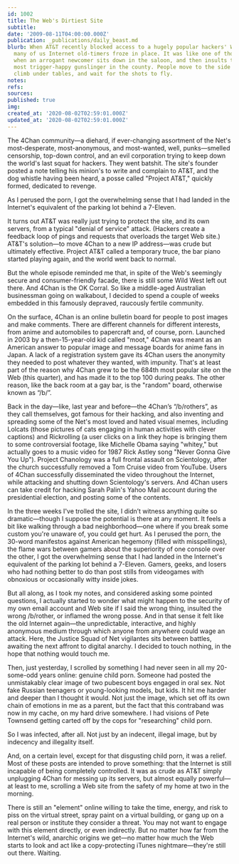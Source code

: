 ```yaml
---
id: 1002
title: The Web's Dirtiest Site
subtitle: 
date: '2009-08-11T04:00:00.000Z'
publication: _publications/daily_beast.md
blurb: When AT&T recently blocked access to a hugely popular hackers' Web site, 4chan.org,
  many of us Internet old-timers froze in place. It was like one of those bad Westerns,
  when an arrogant newcomer sits down in the saloon, and then insults the baddest,
  most trigger-happy gunslinger in the county. People move to the side of the room,
  climb under tables, and wait for the shots to fly.
notes: 
refs: 
sources: 
published: true
img: 
created_at: '2020-08-02T02:59:01.000Z'
updated_at: '2020-08-02T02:59:01.000Z'
---
```

The 4Chan community—a diehard, if ever-changing assortment of the Net's most-desperate, most-anonymous, and most-wanted, well, punks—smelled censorship, top-down control, and an evil corporation trying to keep down the world's last squat for hackers. They went batshit. The site's founder posted a note telling his minion's to write and complain to AT&T, and the dog whistle having been heard, a posse called "Project AT&T," quickly formed, dedicated to revenge.

As I perused the porn, I got the overwhelming sense that I had landed in the Internet's equivalent of the parking lot behind a 7-Eleven.

It turns out AT&T was really just trying to protect the site, and its own servers, from a typical "denial of service" attack. (Hackers create a feedback loop of pings and requests that overloads the target Web site.) AT&T's solution—to move 4Chan to a new IP address—was crude but ultimately effective. Project AT&T called a temporary truce, the bar piano started playing again, and the world went back to normal.

But the whole episode reminded me that, in spite of the Web's seemingly secure and consumer-friendly facade, there is still some Wild West left out there. And 4Chan is the OK Corral. So like a middle-aged Australian businessman going on walkabout, I decided to spend a couple of weeks embedded in this famously depraved, raucously fertile community.

On the surface, 4Chan is an online bulletin board for people to post images and make comments. There are different channels for different interests, from anime and automobiles to papercraft and, of course, porn. Launched in 2003 by a then-15-year-old kid called "moot," 4Chan was meant as an American answer to popular image and message boards for anime fans in Japan. A lack of a registration system gave its 4Chan users the anonymity they needed to post whatever they wanted, with impunity. That's at least part of the reason why 4Chan grew to be the 684th most popular site on the Web (this quarter), and has made it to the top 100 during peaks. The other reason, like the back room at a gay bar, is the "random" board, otherwise known as “/b/”.

Back in the day—like, last year and before—the 4Chan’s “/b/rothers”, as they call themselves, got famous for their hacking, and also inventing and spreading some of the Net's most loved and hated visual memes, including Lolcats (those pictures of cats engaging in human activities with clever captions) and Rickrolling (a user clicks on a link they hope is bringing them to some controversial footage, like Michelle Obama saying "whitey," but actually goes to a music video for 1987 Rick Astley song "Never Gonna Give You Up"). Project Chanology was a full frontal assault on Scientology, after the church successfully removed a Tom Cruise video from YouTube. Users of 4Chan successfully disseminated the video throughout the Internet, while attacking and shutting down Scientology's servers. And 4Chan users can take credit for hacking Sarah Palin's Yahoo Mail account during the presidential election, and posting some of the contents.

In the three weeks I've trolled the site, I didn’t witness anything quite so dramatic—though I suppose the potential is there at any moment. It feels a bit like walking through a bad neighborhood—one where if you break some custom you're unaware of, you could get hurt. As I perused the porn, the 30-word manifestos against American hegemony (filled with misspellings), the flame wars between gamers about the superiority of one console over the other, I got the overwhelming sense that I had landed in the Internet's equivalent of the parking lot behind a 7-Eleven. Gamers, geeks, and losers who had nothing better to do than post stills from videogames with obnoxious or occasionally witty inside jokes.

But all along, as I took my notes, and considered asking some pointed questions, I actually started to wonder what might happen to the security of my own email account and Web site if I said the wrong thing, insulted the wrong /b/rother, or inflamed the wrong posse. And in that sense it felt like the old Internet again—the unpredictable, interactive, and highly anonymous medium through which anyone from anywhere could wage an attack. Here, the Justice Squad of Net vigilantes sits between battles, awaiting the next affront to digital anarchy. I decided to touch nothing, in the hope that nothing would touch me.

Then, just yesterday, I scrolled by something I had never seen in all my 20-some-odd years online: genuine child porn. Someone had posted the unmistakably clear image of two pubescent boys engaged in oral sex. Not fake Russian teenagers or young-looking models, but kids. It hit me harder and deeper than I thought it would. Not just the image, which set off its own chain of emotions in me as a parent, but the fact that this contraband was now in my cache, on my hard drive somewhere. I had visions of Pete Townsend getting carted off by the cops for "researching" child porn.

So I was infected, after all. Not just by an indecent, illegal image, but by indecency and illegality itself.

And, on a certain level, except for that disgusting child porn, it was a relief. Most of these posts are intended to prove something: that the Internet is still incapable of being completely controlled. It was as crude as AT&T simply unplugging 4Chan for messing up its servers, but almost equally powerful—at least to me, scrolling a Web site from the safety of my home at two in the morning.

There is still an "element" online willing to take the time, energy, and risk to piss on the virtual street, spray paint on a virtual building, or gang up on a real person or institute they consider a threat. You may not want to engage with this element directly, or even indirectly. But no matter how far from the Internet's wild, anarchic origins we get—no matter how much the Web starts to look and act like a copy-protecting iTunes nightmare—they're still out there. Waiting.
